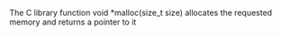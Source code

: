 The C library function void *malloc(size_t size) allocates the requested memory and returns a pointer to it
